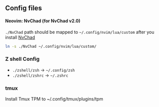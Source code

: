 ## Config files

#### Neovim: NvChad (for NvChad v2.0)

`./NvChad` path should be mapped to `~/.config/nvim/lua/custom` after you install 
[NvChad](nvchad.com)
```bash
ln -s ./NvChad ~/.config/nvim/lua/custom/
```

### Z shell Config

- `./zshell/zsh` -> `~/.config/zsh`
- `./zshell/zshrc` -> `~/.zshrc`

### tmux

Install Tmux TPM to ~/.config/tmux/plugins/tpm

